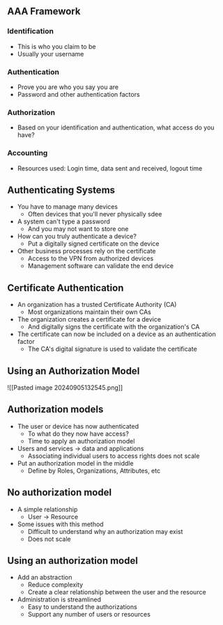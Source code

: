 ## AAA Framework
### Identification
- This is who you claim to be
- Usually your username
### Authentication
- Prove you are who you say you are
- Password and other authentication factors
### Authorization
- Based on your identification and authentication, what access do you have?
### Accounting
- Resources used: Login time, data sent and received, logout time
## Authenticating Systems
- You have to manage many devices
	- Often devices that you'll never physically sdee
- A system can't type a password
	- And you may not want to store one
- How can you truly authenticate a device?
	- Put a digitally signed certificate on the device
- Other business processes rely on the certificate
	- Access to the VPN from authorized devices
	- Management software can validate the end device
## Certificate Authentication
 - An organization has a trusted Certificate Authority (CA)
	 - Most organizations maintain their own CAs
- The organization creates a certificate for a device
	- And digitally signs the certificate with the organization's CA
- The certificate can now be included on a device as an authentication factor
	- The CA's digital signature is used to validate the certificate
## Using an Authorization Model
![[Pasted image 20240905132545.png]]
## Authorization models
- The user or device has now authenticated
	- To what do they now have access?
	- Time to apply an authorization model
- Users and services -> data and applications
	- Associating individual users to access rights does not scale
- Put an authorization model in the middle
	- Define by Roles, Organizations, Attributes, etc
## No authorization model
- A simple relationship
	- User -> Resource
- Some issues with this method
	- Difficult to understand why an authorization may exist
	- Does not scale
## Using an authorization model
- Add an abstraction
	- Reduce complexity
	- Create a clear relationship between the user and the resource
- Administration is streamlined
	- Easy to understand the authorizations
	- Support any number of users or resources
